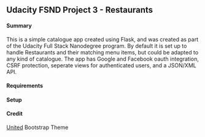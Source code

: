 ## Udacity FSND Project 3 - Restaurants

#### Summary

This is a simple catalogue app created using Flask, and was created as part of the Udacity Full Stack Nanodegree program. By default it is set up to handle Restaurants and their matching menu items, but could be adapted to any kind of catalogue. The app has Google and Facebook oauth integration, CSRF protection, seperate views for authenticated users, and a JSON/XML API.

#### Requirements

#### Setup

#### Credit

[United](https://bootswatch.com/united/) Bootstrap Theme
